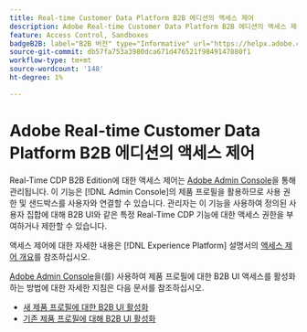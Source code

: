 ```yaml
---
title: Real-time Customer Data Platform B2B 에디션의 액세스 제어
description: Adobe Real-time Customer Data Platform B2B 에디션의 액세스 제어 역할에 대한 개요입니다.
feature: Access Control, Sandboxes
badgeB2B: label="B2B 버전" type="Informative" url="https://helpx.adobe.com/kr/legal/product-descriptions/real-time-customer-data-platform-b2b-edition-prime-and-ultimate-packages.html newtab=true"
source-git-commit: db57fa753a3980dca671d476521f9849147880f1
workflow-type: tm+mt
source-wordcount: '148'
ht-degree: 1%

---
```


# Adobe Real-time Customer Data Platform B2B 에디션의 액세스 제어

Real-Time CDP B2B Edition에 대한 액세스 제어는 [Adobe Admin Console](https://adminconsole.adobe.com)을 통해 관리됩니다. 이 기능은 [!DNL Admin Console]의 제품 프로필을 활용하므로 사용 권한 및 샌드박스를 사용자와 연결할 수 있습니다. 관리자는 이 기능을 사용하여 정의된 사용자 집합에 대해 B2B UI와 같은 특정 Real-Time CDP 기능에 대한 액세스 권한을 부여하거나 제한할 수 있습니다.

액세스 제어에 대한 자세한 내용은 [!DNL Experience Platform] 설명서의 [액세스 제어 개요](../../access-control/home.md)를 참조하십시오.

[Adobe Admin Console](https://adminconsole.adobe.com)을(를) 사용하여 제품 프로필에 대한 B2B UI 액세스를 활성화하는 방법에 대한 자세한 지침은 다음 문서를 참조하십시오.

* [새 제품 프로필에 대한 B2B UI 활성화](../../access-control/ui/create-profile.md)
* [기존 제품 프로필에 대해 B2B UI 활성화](../../access-control/ui/details-and-services.md)